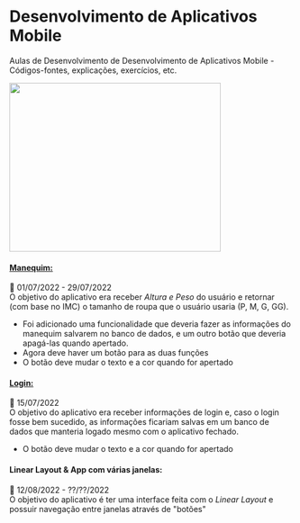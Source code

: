 # Desenvolvimento de Aplicativos Mobile
Aulas de Desenvolvimento de Desenvolvimento de Aplicativos Mobile - Códigos-fontes, explicações, exercícios, etc.

<img src="https://sistemadaclinica.com.br/wp-content/uploads/2019/09/march2.gif" height="300px" width="375px">


<!--Aulas-->
<div id="aulas">

#### [Manequim:](https://github.com/avila444/androidProjetos/tree/main/androidManequim/MyApplication) <br>
📅 01/07/2022 - 29/07/2022<br>
O objetivo do aplicativo era receber *Altura e Peso* do usuário e retornar (com base no IMC) o tamanho de roupa que o usuário usaria (P, M, G, GG).
* Foi adicionado uma funcionalidade que deveria fazer as informações do manequim salvarem no banco de dados, e um outro botão que deveria apagá-las quando apertado.
* Agora deve haver um botão para as duas funções
* O botão deve mudar o texto e a cor quando for apertado

#### [Login:](https://github.com/avila444/androidProjetos/tree/main/androidLogin/MyApplication) <br>
📅 15/07/2022 <br>
O objetivo do aplicativo era receber informações de login e, caso o login fosse bem sucedido, as informações ficariam salvas em um banco de dados que manteria logado mesmo com o aplicativo fechado.
* O botão deve mudar o texto e a cor quando for apertado

#### Linear Layout & App com várias janelas: <br>
📅 12/08/2022 - ??/??/2022 <br>
O objetivo do aplicativo é ter uma interface feita com o *Linear Layout* e possuir navegação entre janelas através de "botões"

</div>
<!--Aulas-->
